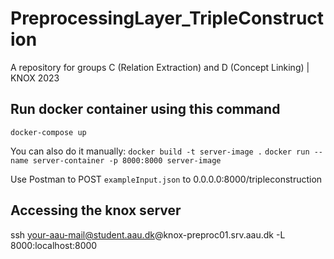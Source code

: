 # PreprocessingLayer_TripleConstruction
A repository for groups C (Relation Extraction) and D (Concept Linking) | KNOX 2023

## Run docker container using this command
`docker-compose up`

You can also do it manually:
`docker build -t server-image .`
`docker run --name server-container -p 8000:8000 server-image`

Use Postman to POST `exampleInput.json` to 0.0.0.0:8000/tripleconstruction

## Accessing the knox server
ssh <your-aau-mail@student.aau.dk>@knox-preproc01.srv.aau.dk -L 8000:localhost:8000